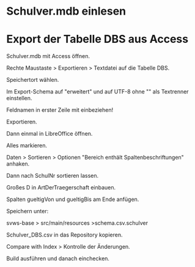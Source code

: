 # Schulver.mdb einlesen

# Export der Tabelle DBS aus Access

Schulver.mdb mit Access öffnen.

Rechte Maustaste > Exportieren > Textdatei auf die Tabelle DBS.

Speichertort wählen.

Im Export-Schema auf "erweitert" und auf UTF-8 ohne "" als Textrenner einstellen.

Feldnamen in erster Zeile mit einbeziehen!

Exportieren.

Dann einmal in LibreOffice öffnen.

Alles markieren.

Daten > Sortieren > Optionen "Bereich enthält Spaltenbeschriftungen" anhaken.

Dann nach SchulNr sortieren lassen.

Großes D in ArtDerTraegerschaft einbauen.

Spalten gueltigVon und gueltigBis am Ende anfügen.

Speichern unter:

svws-base > src/main/resources >schema.csv.schulver

Schulver_DBS.csv in das Repository kopieren.

Compare with Index > Kontrolle der Änderungen.

Build ausführen und danach einchecken.

